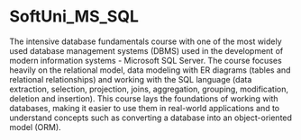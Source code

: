 # SoftUni_MS_SQL
The intensive database fundamentals course with one of the most widely used database management systems (DBMS) used in the development of modern information systems - Microsoft SQL Server. The course focuses heavily on the relational model, data modeling with ER diagrams (tables and relational relationships) and working with the SQL language (data extraction, selection, projection, joins, aggregation, grouping, modification, deletion and insertion).
This course lays the foundations of working with databases, making it easier to use them in real-world applications and to understand concepts such as converting a database into an object-oriented model (ORM).




